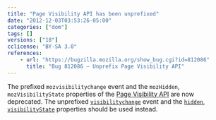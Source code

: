 ```yaml
---
title: "Page Visibility API has been unprefixed"
date: "2012-12-03T03:53:26-05:00"
categories: ["dom"]
tags: []
versions: ["18"]
cclicense: "BY-SA 3.0"
references:
    - url: "https://bugzilla.mozilla.org/show_bug.cgi?id=812086"
      title: "Bug 812086 – Unprefix Page Visibility API"
---
```

The prefixed `mozvisibilitychange` event and the `mozHidden`, `mozVisibilityState` properties of the [Page Visibility API](https://developer.mozilla.org/en-US/docs/Web/Guide/User_experience/Using_the_Page_Visibility_API) are now deprecated. The unprefixed [`visibilitychange`](https://developer.mozilla.org/en-US/docs/Web/Reference/Events/visibilitychange) event and the [`hidden`](https://developer.mozilla.org/en-US/docs/Web/API/document.hidden), [`visibilityState`](https://developer.mozilla.org/en-US/docs/Web/API/document.visibilityState) properties should be used instead.
